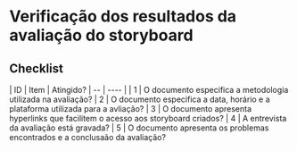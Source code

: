 # Verificação dos resultados da avaliação do storyboard
##
## Checklist
| ID | Item | Atingido?
| -- | ---- | 
| 1  | O documento especifica a metodologia utilizada na avaliação?
| 2 | O documento especifica a data, horário e a plataforma utilizada para a avliação?
| 3 | O documento apresenta hyperlinks que facilitem o acesso aos storyboard criados?
| 4 | A entrevista da avaliação está gravada?
| 5 | O documento apresenta os problemas encontrados e a conclusaão da avaliação?

